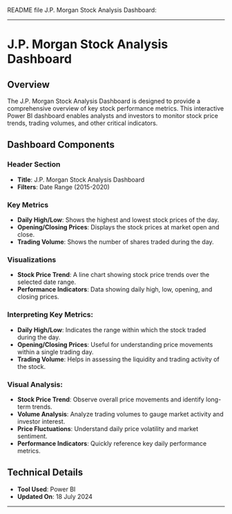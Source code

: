 README file  J.P. Morgan Stock Analysis Dashboard:

---

# J.P. Morgan Stock Analysis Dashboard

## Overview
The J.P. Morgan Stock Analysis Dashboard is designed to provide a comprehensive overview of key stock performance metrics. This interactive Power BI dashboard enables analysts and investors to monitor stock price trends, trading volumes, and other critical indicators.

## Dashboard Components

### Header Section
- **Title**: J.P. Morgan Stock Analysis Dashboard
- **Filters**: Date Range (2015-2020)
    

### Key Metrics
- **Daily High/Low**: Shows the highest and lowest stock prices of the day.
- **Opening/Closing Prices**: Displays the stock prices at market open and close.
- **Trading Volume**: Shows the number of shares traded during the day.

### Visualizations
- **Stock Price Trend**: A line chart showing stock price trends over the selected date range.
- **Performance Indicators**: Data showing daily high, low, opening, and closing prices.

### Interpreting Key Metrics:
- **Daily High/Low**: Indicates the range within which the stock traded during the day.
- **Opening/Closing Prices**: Useful for understanding price movements within a single trading day.
- **Trading Volume**: Helps in assessing the liquidity and trading activity of the stock.

### Visual Analysis:
- **Stock Price Trend**: Observe overall price movements and identify long-term trends.
- **Volume Analysis**: Analyze trading volumes to gauge market activity and investor interest.
- **Price Fluctuations**: Understand daily price volatility and market sentiment.
- **Performance Indicators**: Quickly reference key daily performance metrics.

## Technical Details
- **Tool Used**: Power BI
- **Updated On**: 18 July 2024

---

